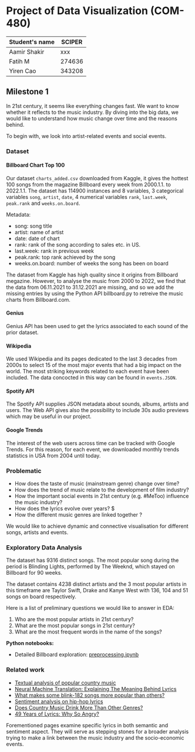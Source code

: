 # Project of Data Visualization (COM-480)

| Student's name | SCIPER |
| -------------- | ------ |
| Aamir Shakir | xxx |
| Fatih M | 274636 |
| Yiren Cao | 343208 |


## Milestone 1 

In 21st century, it seems like everything changes fast. We want to know whether it reflects to the music industry. By diving into the big data, we would like to understand how music change over time and the reasons behind. 

To begin with, we look into artist-related events and social events.

### Dataset

#### Billboard Chart Top 100
Our dataset `charts_added.csv` downloaded from Kaggle, it gives the hottest 100 songs from the magazine Billboard every week from 2000.1.1. to 2022.1.1. The dataset has 114900 instances and 8 variables, 3 categorical variables `song`, `artist`, `date`, 4 numerical variables `rank`, `last.week`, `peak.rank` and `weeks.on.board`.

Metadata:

- song: song title
- artist: name of artist
- date: date of chart
- rank: rank of the song according to sales etc. in US.
- last.week: rank in previous week
- peak.rank: top rank achieved by the song
- weeks.on.board: number of weeks the song has been on board

The dataset from Kaggle has high quality since it origins from Billboard megazine. However, to analyse the music from 2000 to 2022, we find that the data from 06.11.2021 to 31.12.2021 are missing, and so we add the missing entries by using the Python API billboard.py to retreive the music charts from Billboard.com.

#### Genius
Genius API has been used to get the lyrics associated to each sound of the prior dataset. 

#### Wikipedia
We used Wikipedia and its pages dedicated to the last 3 decades from 2000s to select 15 of the most major events that had a big impact on the world. The most striking keywords related to each event have been included. The data concocted in this way can be found in `events.JSON`. 

#### Spotify API
The Spotify API supplies JSON metadata about sounds, albums, artists and users. The Web API gives also the possibility to include 30s audio previews which may be useful in our project. 

#### Google Trends
The interest of the web users across time can be tracked with Google Trends. For this reason, for each event, we downloaded monthly trends statistics in USA from 2004 until today.  


### Problematic

- How does the taste of music (mainstream genre) change over time?
- How does the trend of music relate to the development of film industry?
- How the important social events in 21st century (e.g. #MeToo) influence the music industry?
- How does the lyrics evolve over years? $
- How the different music genres are linked together ? 

We would like to achieve dynamic and connective visualisation for different songs, artists and events. 

### Exploratory Data Analysis

The dataset has 9316 distinct songs. The most popular song during the period is Blinding Lights, performed by The Weeknd, which stayed on Billboard for 90 weeks. 

The dataset contains 4238 distinct artists and the 3 most popular artists in this timeframe are Taylor Swift, Drake and Kanye West with 136, 104 and 51 songs on board respectively.

Here is a list of preliminary questions we would like to answer in EDA:

1. Who are the most popular artists in 21st century?
2. What are the most popular songs in 21st century?
3. What are the most frequent words in the name of the songs?

**Python notebooks:**

- Detailed Billboard exploration: [preprocessing.ipynb](https://github.com/com-480-data-visualization/datavis-project-2022-vizards/blob/main/preprocessing.ipynb)


### Related work
-  [Textual analysis of popular country music](https://www.johnwmillr.com/trucks-and-beer/)
-  [Neural Machine Translation: Explaining The Meaning Behind Lyrics](https://github.com/tsandefer/dsi_capstone_3)
-  [What makes some blink-182 songs more popular than others?](http://jdaytn.com/posts/download-blink-182-data/)
-  [Sentiment analysis on hip-hop lyrics](https://github.com/Hugo-Nattagh/2017-Hip-Hop)
-  [Does Country Music Drink More Than Other Genres?](https://towardsdatascience.com/does-country-music-drink-more-than-other-genres-a21db901940b)
-  [49 Years of Lyrics: Why So Angry?](https://towardsdatascience.com/49-years-of-lyrics-why-so-angry-1adf0a3fa2b4)

Forementioned pages examine specific lyrics in both semantic and sentiment aspect. They will serve as stepping stones for a broader analysis trying to make a link between the music industry and the socio-economic events. 
